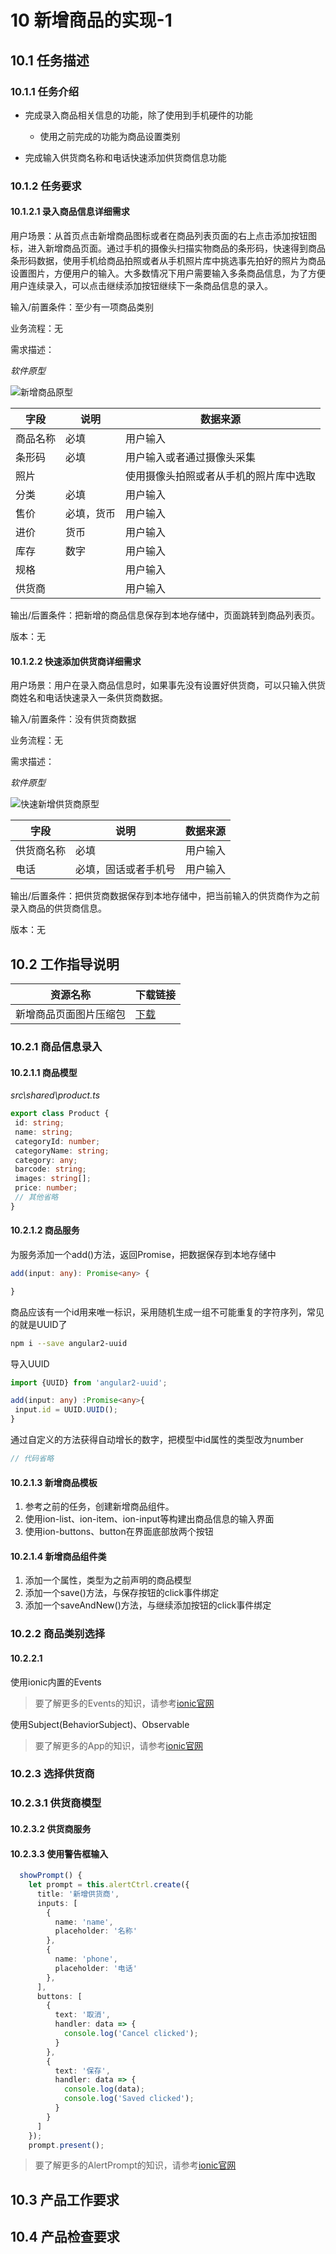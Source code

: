 # 10 新增商品的实现-1
## 10.1 任务描述
### 10.1.1 任务介绍
- 完成录入商品相关信息的功能，除了使用到手机硬件的功能
    - 使用之前完成的功能为商品设置类别
    
- 完成输入供货商名称和电话快速添加供货商信息功能

### 10.1.2 任务要求
#### 10.1.2.1 录入商品信息详细需求
用户场景：从首页点击新增商品图标或者在商品列表页面的右上点击添加按钮图标，进入新增商品页面。通过手机的摄像头扫描实物商品的条形码，快速得到商品条形码数据，使用手机给商品拍照或者从手机照片库中挑选事先拍好的照片为商品设置图片，方便用户的输入。大多数情况下用户需要输入多条商品信息，为了方便用户连续录入，可以点击继续添加按钮继续下一条商品信息的录入。

输入/前置条件：至少有一项商品类别

业务流程：无

需求描述：

*软件原型*

![新增商品原型](https://github.com/mchades/shengyizhuanjia-ionic3/blob/master/task/images/%E6%96%B0%E5%A2%9E%E5%95%86%E5%93%81%E5%8E%9F%E5%9E%8B.jpg)

字段 | 说明 | 数据来源
---|---|---
商品名称 |必填 | 用户输入 
条形码 | 必填 | 用户输入或者通过摄像头采集
照片 | | 使用摄像头拍照或者从手机的照片库中选取
分类 | 必填 | 用户输入
售价 | 必填，货币 | 用户输入
进价 | 货币 | 用户输入
库存 | 数字 | 用户输入
规格 |  | 用户输入
供货商 | | 用户输入

输出/后置条件：把新增的商品信息保存到本地存储中，页面跳转到商品列表页。

版本：无

#### 10.1.2.2 快速添加供货商详细需求

用户场景：用户在录入商品信息时，如果事先没有设置好供货商，可以只输入供货商姓名和电话快速录入一条供货商数据。

输入/前置条件：没有供货商数据

业务流程：无

需求描述：

*软件原型*

![快速新增供货商原型](https://github.com/mchades/shengyizhuanjia-ionic3/blob/master/task/images/%E5%BF%AB%E9%80%9F%E6%96%B0%E5%A2%9E%E4%BE%9B%E8%B4%A7%E5%95%86%E5%8E%9F%E5%9E%8B.jpg)

字段 | 说明 | 数据来源
---|---|---
供货商名称 |必填 | 用户输入 
电话 | 必填，固话或者手机号 | 用户输入

输出/后置条件：把供货商数据保存到本地存储中，把当前输入的供货商作为之前录入商品的供货商信息。

版本：无

## 10.2 工作指导说明
资源名称 | 下载链接
---|---
新增商品页面图片压缩包 | [下载](https://github.com/chizhibiao/shengyizhuanjia-ionic3/blob/master/doc/resources/10_新增商品的实现.rar)

### 10.2.1 商品信息录入

#### 10.2.1.1 商品模型
*src\shared\product.ts*
```typescript
export class Product {
 id: string;
 name: string;
 categoryId: number;
 categoryName: string;
 category: any;
 barcode: string;
 images: string[];
 price: number;
 // 其他省略
}
```

#### 10.2.1.2 商品服务
为服务添加一个add()方法，返回Promise，把数据保存到本地存储中
```typescript
add(input: any): Promise<any> {

}
```
商品应该有一个id用来唯一标识，采用随机生成一组不可能重复的字符序列，常见的就是UUID了
```bash
npm i --save angular2-uuid
```
导入UUID
```typescript
import {UUID} from 'angular2-uuid';
```

```typescript
add(input: any) :Promise<any>{
 input.id = UUID.UUID();
}
```
通过自定义的方法获得自动增长的数字，把模型中id属性的类型改为number
```typescript
// 代码省略
```


#### 10.2.1.3 新增商品模板
1. 参考之前的任务，创建新增商品组件。
2. 使用ion-list、ion-item、ion-input等构建出商品信息的输入界面
3. 使用ion-buttons、button在界面底部放两个按钮

#### 10.2.1.4 新增商品组件类
1. 添加一个属性，类型为之前声明的商品模型
2. 添加一个save()方法，与保存按钮的click事件绑定
3. 添加一个saveAndNew()方法，与继续添加按钮的click事件绑定

### 10.2.2 商品类别选择
#### 10.2.2.1 
使用ionic内置的Events
> 要了解更多的Events的知识，请参考[ionic官网](https://ionicframework.com/docs/api/util/Events/)

使用Subject(BehaviorSubject)、Observable
> 要了解更多的App的知识，请参考[ionic官网](https://ionicframework.com/docs/api/components/app/App/)

### 10.2.3 选择供货商

### 10.2.3.1 供货商模型

#### 10.2.3.2 供货商服务

#### 10.2.3.3 使用警告框输入

```typescript
  showPrompt() {
    let prompt = this.alertCtrl.create({
      title: '新增供货商',
      inputs: [
        {
          name: 'name',
          placeholder: '名称'
        },
        {
          name: 'phone',
          placeholder: '电话'
        },
      ],
      buttons: [
        {
          text: '取消',
          handler: data => {
            console.log('Cancel clicked');
          }
        },
        {
          text: '保存',
          handler: data => {
            console.log(data);
            console.log('Saved clicked');
          }
        }
      ]
    });
    prompt.present();
```

> 要了解更多的AlertPrompt的知识，请参考[ionic官网](https://ionicframework.com/docs/components/#alert-prompt)

## 10.3 产品工作要求

## 10.4 产品检查要求

